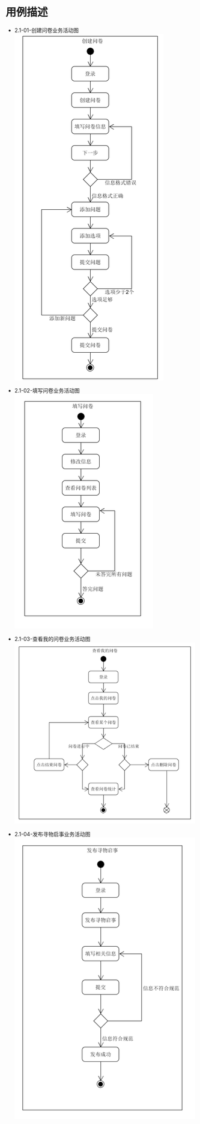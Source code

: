 # 用例描述
* 2.1-01-创建问卷业务活动图
![](Requirement_image/activity_diagram1.png)

* 2.1-02-填写问卷业务活动图
![](Requirement_image/activity_diagram2.png)

* 2.1-03-查看我的问卷业务活动图
![](Requirement_image/activity_diagram3.png)

* 2.1-04-发布寻物启事业务活动图
![](Requirement_image/activity_diagram4.png)
